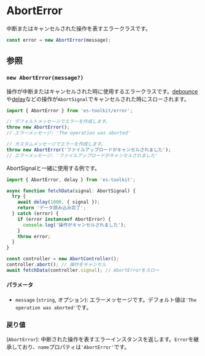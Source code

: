 # AbortError

中断またはキャンセルされた操作を表すエラークラスです。

```typescript
const error = new AbortError(message);
```

## 参照

### `new AbortError(message?)`

操作が中断またはキャンセルされた時に使用するエラークラスです。[debounce](../function/debounce.md)や[delay](../promise/delay.md)などの操作が`AbortSignal`でキャンセルされた時にスローされます。

```typescript
import { AbortError } from 'es-toolkit/error';

// デフォルトメッセージでエラーを作成します。
throw new AbortError();
// エラーメッセージ: 'The operation was aborted'

// カスタムメッセージでエラーを作成します。
throw new AbortError('ファイルアップロードがキャンセルされました');
// エラーメッセージ: 'ファイルアップロードがキャンセルされました'
```

AbortSignalと一緒に使用する例です。

```typescript
import { AbortError, delay } from 'es-toolkit';

async function fetchData(signal: AbortSignal) {
  try {
    await delay(1000, { signal });
    return 'データ読み込み完了';
  } catch (error) {
    if (error instanceof AbortError) {
      console.log('操作がキャンセルされました');
    }
    throw error;
  }
}

const controller = new AbortController();
controller.abort(); // 操作をキャンセル
await fetchData(controller.signal); // AbortErrorをスロー
```

#### パラメータ

- `message` (`string`, オプション): エラーメッセージです。デフォルト値は`'The operation was aborted'`です。

### 戻り値

(`AbortError`): 中断された操作を表すエラーインスタンスを返します。`Error`を継承しており、`name`プロパティは`'AbortError'`です。
